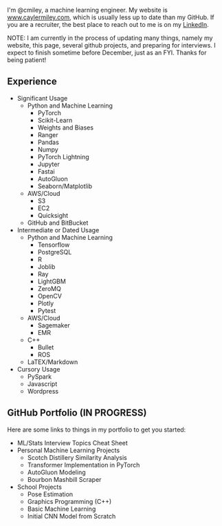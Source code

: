 I'm @cmiley, a machine learning engineer. My website is www.caylermiley.com, which is usually less up to date than my GitHub. If you are a recruiter, the best place to reach out to me is on my [LinkedIn](https://www.linkedin.com/in/cayler-miley). 

NOTE: I am currently in the process of updating many things, namely my website, this page, several github projects, and preparing for interviews. I expect to finish sometime before December, just as an FYI. Thanks for being patient!

## Experience
- Significant Usage
  - Python and Machine Learning
    - PyTorch
    - Scikit-Learn
    - Weights and Biases
    - Ranger
    - Pandas
    - Numpy
    - PyTorch Lightning
    - Jupyter
    - Fastai
    - AutoGluon
    - Seaborn/Matplotlib
  - AWS/Cloud
    - S3
    - EC2
    - Quicksight
  - GitHub and BitBucket
- Intermediate or Dated Usage
  - Python and Machine Learning
    - Tensorflow
    - PostgreSQL
    - R
    - Joblib
    - Ray
    - LightGBM
    - ZeroMQ
    - OpenCV
    - Plotly
    - Pytest
  - AWS/Cloud
    - Sagemaker
    - EMR
  - C++
    - Bullet
    - ROS
  - LaTEX/Markdown
- Cursory Usage
  - PySpark
  - Javascript
  - Wordpress

## GitHub Portfolio (IN PROGRESS)
Here are some links to things in my portfolio to get you started:
- ML/Stats Interview Topics Cheat Sheet
- Personal Machine Learning Projects
  - Scotch Distillery Similarity Analysis
  - Transformer Implementation in PyTorch
  - AutoGluon Modeling
  - Bourbon Mashbill Scraper
- School Projects
  - Pose Estimation
  - Graphics Programming (C++)
  - Basic Machine Learning
  - Initial CNN Model from Scratch

<!---
cmiley/cmiley is a ✨ special ✨ repository because its `README.md` (this file) appears on your GitHub profile.
You can click the Preview link to take a look at your changes.
--->
